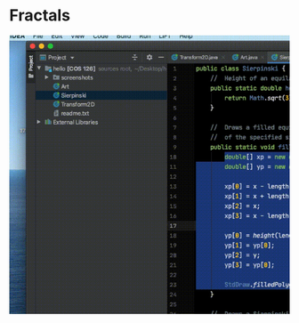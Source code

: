 # Fractals

![alt tag](https://github.com/dager19/Fractals/blob/master/screenshots/Screen%20Recording%202021-06-15%20at%2013.39.52.gif?raw=true
 "Fractals")
